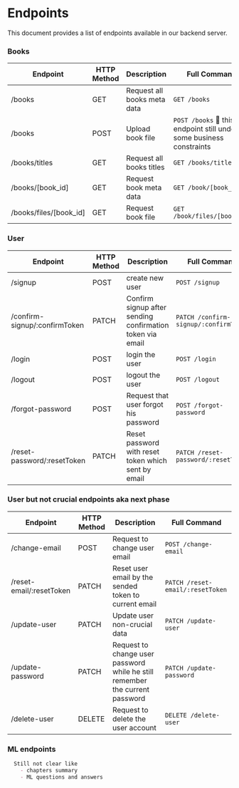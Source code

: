 # Endpoints

This document provides a list of endpoints available in our backend server.

### Books

| Endpoint | HTTP Method | Description | Full Command |
|----------|-------------|-------------|--------------|
| /books | GET | Request all books meta data | `GET /books` |
| /books | POST | Upload book file | `POST /books` 🚩 this endpoint still under some business constraints | 
| /books/titles | GET | Request all books titles | `GET /books/titles` |
| /books/[book_id] | GET | Request book meta data| `GET /book/[book_id]` |
| /books/files/[book_id] | GET | Request book file | `GET /book/files/[book_id]` |


### User

| Endpoint | HTTP Method | Description | Full Command |
|----------|-------------|-------------|--------------| 
| /signup | POST | create new user | `POST /signup` | 
| /confirm-signup/:confirmToken | PATCH | Confirm signup after sending confirmation token via email | `PATCH /confirm-signup/:confirmToken` | 
| /login | POST | login the user | `POST /login` | 
| /logout | POST | logout the user | `POST /logout` | 
| /forgot-password | POST | Request that user forgot his password | `POST /forgot-password` | 
| /reset-password/:resetToken | PATCH | Reset password with reset token which sent by email | `PATCH /reset-password/:resetToken` | 

### User but not crucial endpoints aka next phase
| Endpoint | HTTP Method | Description | Full Command |
|----------|-------------|-------------|--------------| 
| /change-email | POST | Request to change user email | `POST /change-email` | 
| /reset-email/:resetToken | PATCH | Reset user email by the sended token to current email | `PATCH /reset-email/:resetToken` | 
| /update-user | PATCH | Update user non-crucial data | `PATCH /update-user` | 
| /update-password | PATCH | Request to change user password while he still remember the current password | `PATCH /update-password` | 
| /delete-user | DELETE | Request to delete the user account | `DELETE /delete-user` | 

### ML endpoints 

```md
  Still not clear like
    - chapters summary
    - ML questions and answers
```
